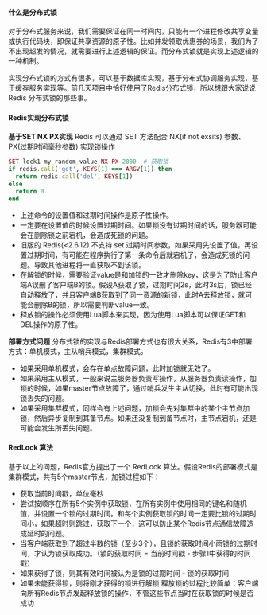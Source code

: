 #### 什么是分布式锁

对于分布式服务来说，我们需要保证在同一时间内，只能有一个进程修改共享变量或执行代码块，即保证共享资源的原子性。比如并发领取优惠券的场景，我们为了不出现超发的情况，就需要进行上述逻辑的保证。而分布式锁就是实现上述逻辑的一种机制。

实现分布式锁的方式有很多，可以基于数据库实现，基于分布式协调服务实现，基于缓存服务实现等。前几天项目中恰好使用了Redis分布式锁，所以想跟大家说说 Redis 分布式锁的那些事。

#### Redis实现分布式锁

**基于SET NX PX实现**
Redis 可以通过 SET 方法配合 NX(if not exsits) 参数、PX(过期时间毫秒参数) 实现锁操作

```ruby
SET lock1 my_random_value NX PX 2000  # 获取锁
if redis.call('get', KEYS[1] === ARGV[1]) then
  return redis.call('del', KEYS[1])
else
  return 0
end

```
- 上述命令的设置值和过期时间操作是原子性操作。
- 一定要在设置值的时候设置过期时间。如果锁没有过期时间的话，服务器可能会在删除锁之前宕机，会造成死锁的问题。
- 旧版的 Redis(<2.6.12) 不支持 set 过期时间参数，如果采用先设置了值，再设置过期时间，有可能在程序执行了第一条命令后就宕机了，会造成死锁的问题。导致其他进程将一直获取不到该锁。
- 在解锁的时候，需要验证value是和加锁的一致才删除key，这是为了防止客户端A误删了客户端B的锁。假设A获取了锁，过期时间2s，此时3s后，锁已经自动释放了，并且客户端B获取到了同一资源的新锁，此时A去释放锁，就可能会删除B的锁，所以需要判断value一致。
- 释放锁的操作必须使用Lua脚本来实现。因为使用Lua脚本可以保证GET和DEL操作的原子性。

**部署方式问题**
分布式锁的实现与Redis部署方式也有很大关系，Redis有3中部署方式：单机模式，主从哨兵模式，集群模式。

- 如果采用单机模式，会存在单点故障问题，此时加锁就无效了。
- 如果采用主从模式，一般来说主服务器负责写操作，从服务器负责读操作，加锁的时候，如果master节点故障了，通过哨兵发生主从切换，此时有可能出现锁丢失的问题。
- 如果采用集群模式，同样会有上述问题，加锁会先对集群中的某个主节点加锁，然后异步复制到其备节点。如果还没复制到备节点时，主节点宕机，还是可能会发生所丢失问题。

#### RedLock 算法
基于以上的问题，Redis官方提出了一个 RedLock 算法。假设Redis的部署模式是集群模式，共有5个master节点，加锁过程如下：
  - 获取当前时间戳，单位毫秒
  - 尝试按顺序在所有5个实例中获取锁，在所有实例中使用相同的键名和随机值，并设置一个锁的过期时间。和每个实例获取锁的时间一定要比锁的过期时间小，如果超时则跳过，获取下一个，这可以防止某个Redis节点通信故障造成延时的问题。
  - 当客户端获取到了超过半数的锁（至少3个），且锁的获取时间小雨锁的过期时间，才认为锁获取成功。（锁的获取时间 = 当前时间戳 - 步骤1中获得的时间戳）
  - 如果获得了锁，则其有效时间被认为是锁的过期时间 - 锁的获取时间
  - 如果未能获得锁，则将刚才获得的锁进行解锁
释放锁的过程比较简单：客户端向所有Redis节点发起释放锁的操作，不管这些节点当时在获取锁的时候是否成功